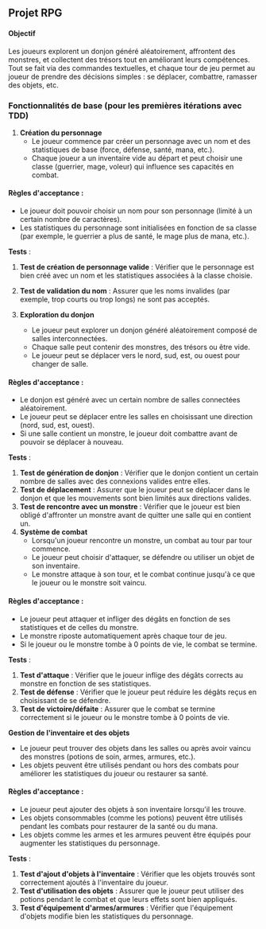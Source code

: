 ## Projet RPG
#### Objectif

Les joueurs explorent un donjon généré aléatoirement, affrontent des monstres, et collectent des trésors tout en améliorant leurs compétences. Tout se fait via des commandes textuelles, et chaque tour de jeu permet au joueur de prendre des décisions simples : se déplacer, combattre, ramasser des objets, etc.


### Fonctionnalités de base (pour les premières itérations avec TDD)

1.  **Création du personnage**
    -   Le joueur commence par créer un personnage avec un nom et des statistiques de base (force, défense, santé, mana, etc.).
    -   Chaque joueur a un inventaire vide au départ et peut choisir une classe (guerrier, mage, voleur) qui influence ses capacités en combat.

#### Règles d'acceptance :

-   Le joueur doit pouvoir choisir un nom pour son personnage (limité à un certain nombre de caractères).
-   Les statistiques du personnage sont initialisées en fonction de sa classe (par exemple, le guerrier a plus de santé, le mage plus de mana, etc.).

**Tests** :

1.  **Test de création de personnage valide** : Vérifier que le personnage est bien créé avec un nom et les statistiques associées à la classe choisie.
2.  **Test de validation du nom** : Assurer que les noms invalides (par exemple, trop courts ou trop longs) ne sont pas acceptés.

2.  **Exploration du donjon**
    -   Le joueur peut explorer un donjon généré aléatoirement composé de salles interconnectées.
    -   Chaque salle peut contenir des monstres, des trésors ou être vide.
    -   Le joueur peut se déplacer vers le nord, sud, est, ou ouest pour changer de salle.

#### Règles d'acceptance :

-   Le donjon est généré avec un certain nombre de salles connectées aléatoirement.
-   Le joueur peut se déplacer entre les salles en choisissant une direction (nord, sud, est, ouest).
-   Si une salle contient un monstre, le joueur doit combattre avant de pouvoir se déplacer à nouveau.

**Tests** :

1.  **Test de génération de donjon** : Vérifier que le donjon contient un certain nombre de salles avec des connexions valides entre elles.
2.  **Test de déplacement** : Assurer que le joueur peut se déplacer dans le donjon et que les mouvements sont bien limités aux directions valides.
3.  **Test de rencontre avec un monstre** : Vérifier que le joueur est bien obligé d'affronter un monstre avant de quitter une salle qui en contient un.
4.  **Système de combat**
    -   Lorsqu'un joueur rencontre un monstre, un combat au tour par tour commence.
    -   Le joueur peut choisir d'attaquer, se défendre ou utiliser un objet de son inventaire.
    -   Le monstre attaque à son tour, et le combat continue jusqu'à ce que le joueur ou le monstre soit vaincu.

#### Règles d'acceptance :

-   Le joueur peut attaquer et infliger des dégâts en fonction de ses statistiques et de celles du monstre.
-   Le monstre riposte automatiquement après chaque tour de jeu.
-   Si le joueur ou le monstre tombe à 0 points de vie, le combat se termine.

**Tests** :

1.  **Test d'attaque** : Vérifier que le joueur inflige des dégâts corrects au monstre en fonction de ses statistiques.
2.  **Test de défense** : Vérifier que le joueur peut réduire les dégâts reçus en choisissant de se défendre.
3.  **Test de victoire/défaite** : Assurer que le combat se termine correctement si le joueur ou le monstre tombe à 0 points de vie.


**Gestion de l'inventaire et des objets**

-   Le joueur peut trouver des objets dans les salles ou après avoir vaincu des monstres (potions de soin, armes, armures, etc.).
-   Les objets peuvent être utilisés pendant ou hors des combats pour améliorer les statistiques du joueur ou restaurer sa santé.

#### Règles d'acceptance :

-   Le joueur peut ajouter des objets à son inventaire lorsqu'il les trouve.
-   Les objets consommables (comme les potions) peuvent être utilisés pendant les combats pour restaurer de la santé ou du mana.
-   Les objets comme les armes et les armures peuvent être équipés pour augmenter les statistiques du personnage.

**Tests** :

1.  **Test d'ajout d'objets à l'inventaire** : Vérifier que les objets trouvés sont correctement ajoutés à l'inventaire du joueur.
2.  **Test d'utilisation des objets** : Assurer que le joueur peut utiliser des potions pendant le combat et que leurs effets sont bien appliqués.
3.  **Test d'équipement d'armes/armures** : Vérifier que l'équipement d'objets modifie bien les statistiques du personnage.
